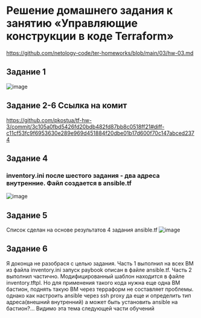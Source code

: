 # Решение домашнего задания к занятию «Управляющие конструкции в коде Terraform»
https://github.com/netology-code/ter-homeworks/blob/main/03/hw-03.md
## Задание 1
![image](https://github.com/user-attachments/assets/7c7f3e3b-a301-44de-986f-f831378a1300)

## Задание 2-6 Ссылка на комит
https://github.com/pkostua/tf-hw-3/commit/3c105a0fbd5426fd20bdb482fd87bb8c0518ff21#diff-c11cf53fc9f6953630e289e969d451884f20dbe01b17d600f70c147abced2374

## Задание 4
### inventory.ini после шестого задания - два адреса внутренние. Файл создается в ansible.tf
![image](https://github.com/user-attachments/assets/9246f6be-0c30-40bc-9719-c0dd93b9dd28)

## Задание 5
Список сделан на основе результатов 4 задания ansible.tf
![image](https://github.com/user-attachments/assets/f922bc65-4887-4e80-9cff-9f947e675f56)

## Задание 6
Я доконца не разобрася с целью задания. Часть 1 выполнил на всех ВМ из файла inventory.ini запуск paybook описан в файле ansible.tf. Часть 2 выполнил частично. Модифицированный шаблон находится в файле inventory.tftpl. Но для применения такого кода нужна еще одна ВМ бастион, поднять такую ВМ через терраформ не составляет проблемы. однако как настроить ansible через ssh proxy да еще и определить тип адреса(внешний внутренний) а может быть установить ansible на бастион?... Видимо эта тема следующей части обучений
